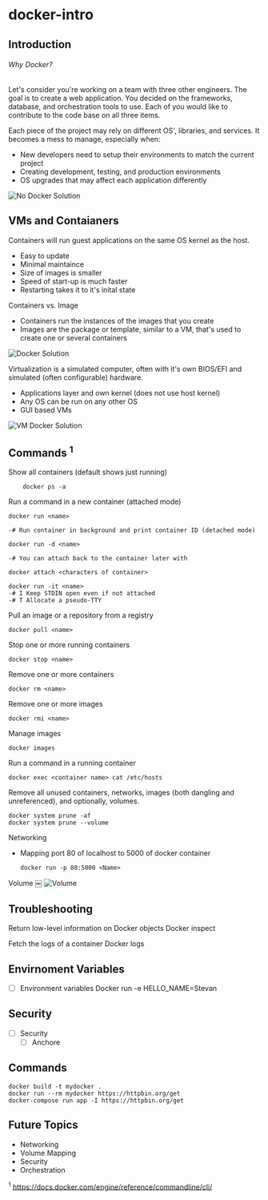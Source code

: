 # docker-intro
## Introduction
###### Why Docker?
Let's consider you're working on a team with three other engineers. The goal is to create a web application. You decided on the frameworks, database, and orchestration tools to use. Each of you would like to contribute to the code base on all three items. 

Each piece of the project may rely on different OS', libraries, and services. It becomes a mess to manage, especially when: 
- New developers need to setup their environments to match the current project
- Creating development, testing, and production environments
- OS upgrades that may affect each application differently
        
 ![No Docker Solution](../master/images/DockerIntro-NoDocker.png?raw=true)

## VMs and Contaianers
Containers will run guest applications on the same OS kernel as the host.
- Easy to update
- Minimal maintaince
- Size of images is smaller
- Speed of start-up is much faster
- Restarting takes it to it's inital state

Containers vs. Image
- Containers run the instances of the images that you create
- Images are the package or template, similar to a VM, that's used to create one or several containers

 ![Docker Solution](../master/images/DockerIntro-Container.png?raw=true)


Virtualization is a simulated computer, often with it's own BIOS/EFI and simulated (often configurable) hardware.
- Applications layer and own kernel (does not use host kernel) 
- Any OS can be run on any other OS
- GUI based VMs

 ![VM Docker Solution](../master/images/DockerIntro-VM.png?raw=true)
 
 

## Commands <sup>1</sup>

Show all containers (default shows just running)

        docker ps -a

Run a command in a new container (attached mode)
        
    docker run <name> 

    -# Run container in background and print container ID (detached mode)

    docker run -d <name>
    
    -# You can attach back to the container later with
    
    docker attach <characters of container>

    docker run -it <name>
    -# I Keep STDIN open even if not attached
    -# T Allocate a pseudo-TTY

Pull an image or a repository from a registry

    docker pull <name> 

Stop one or more running containers

    docker stop <name>

Remove one or more containers
    
    docker rm <name> 

Remove one or more images
   
    docker rmi <name>

Manage images
    
    docker images

Run a command in a running container

    docker exec <container name> cat /etc/hosts

Remove all unused containers, networks, images (both dangling and unreferenced), and optionally, volumes.

    docker system prune -af
    docker system prune --volume 

Networking
- Mapping port 80 of localhost to 5000 of docker container

      docker run -p 80:5000 <Name> 


Volume
￼ ![Volume](../master/images/DockerIntro-DockerDB.png?raw=true)

  
## Troubleshooting
Return low-level information on Docker objects
    Docker inspect <name>

Fetch the logs of a container
    Docker logs <name> 
  
## Envirnoment Variables
- [ ] Environment variables
    Docker run -e HELLO_NAME=Stevan <name>
  
## Security
- [ ] Security
    - [ ] Anchore

## Commands
    docker build -t mydocker .
    docker run --rm mydocker https://httpbin.org/get
    docker-compose run app -I https://httpbin.org/get 



## Future Topics
- Networking
- Volume Mapping
- Security
- Orchestration


<sup>1</sup> https://docs.docker.com/engine/reference/commandline/cli/
   
